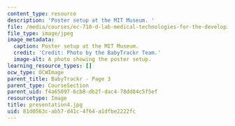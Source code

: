 ```yaml
---
content_type: resource
description: 'Poster setup at the MIT Museum. '
file: /media/courses/ec-710-d-lab-medical-technologies-for-the-developing-world-spring-2010/81d0563cab57d41c4f64a1dfbe2222fc_presentation4.jpg
file_type: image/jpeg
image_metadata:
  caption: Poster setup at the MIT Museum.
  credit: 'Credit: Photo by the BabyTrackr Team.'
  image-alt: A photo showing the poster setup.
learning_resource_types: []
ocw_type: OCWImage
parent_title: BabyTrackr - Page 3
parent_type: CourseSection
parent_uid: f4a65097-6cb8-db2f-dac4-78dd84c5f5ef
resourcetype: Image
title: presentation4.jpg
uid: 81d0563c-ab57-d41c-4f64-a1dfbe2222fc
---
```

